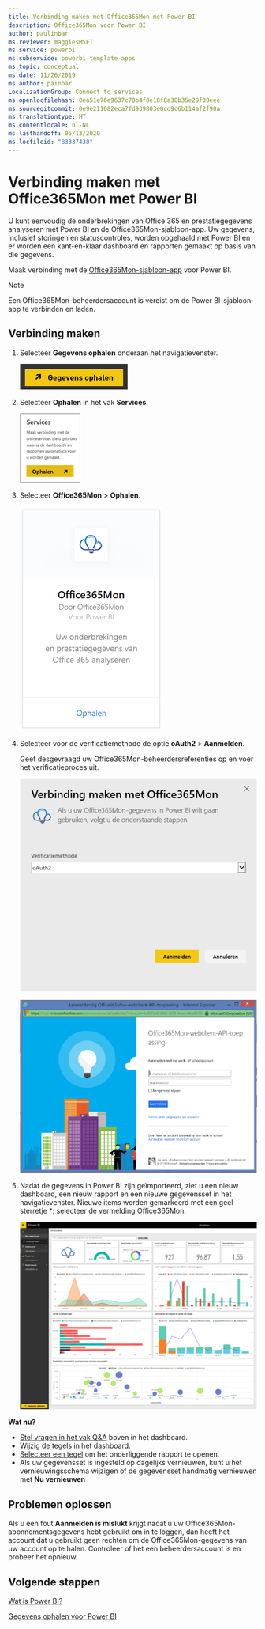 ```yaml
---
title: Verbinding maken met Office365Mon met Power BI
description: Office365Mon voor Power BI
author: paulinbar
ms.reviewer: maggiesMSFT
ms.service: powerbi
ms.subservice: powerbi-template-apps
ms.topic: conceptual
ms.date: 11/26/2019
ms.author: painbar
LocalizationGroup: Connect to services
ms.openlocfilehash: 0ea51e76e9637c78b4f8e18f8a38b35e29f00eee
ms.sourcegitcommit: 0e9e211082eca7fd939803e0cd9c6b114af2f90a
ms.translationtype: HT
ms.contentlocale: nl-NL
ms.lasthandoff: 05/13/2020
ms.locfileid: "83337438"
---
```

# <a name="connect-to-office365mon-with-power-bi"></a>Verbinding maken met Office365Mon met Power BI
U kunt eenvoudig de onderbrekingen van Office 365 en prestatiegegevens analyseren met Power BI en de Office365Mon-sjabloon-app. Uw gegevens, inclusief storingen en statuscontroles, worden opgehaald met Power BI en er worden een kant-en-klaar dashboard en rapporten gemaakt op basis van die gegevens.

Maak verbinding met de [Office365Mon-sjabloon-app](https://msit.powerbi.com/groups/me/getapps/services/office365mon.office365mon_powerbi_v3) voor Power BI.

>[!NOTE]
>Een Office365Mon-beheerdersaccount is vereist om de Power BI-sjabloon-app te verbinden en laden.

## <a name="how-to-connect"></a>Verbinding maken
1. Selecteer **Gegevens ophalen** onderaan het navigatievenster.
   
   ![](media/service-connect-to-office365mon/pbi_getdata.png)
2. Selecteer **Ophalen** in het vak **Services**.
   
   ![](media/service-connect-to-office365mon/pbi_getservices.png) 
3. Selecteer **Office365Mon** \> **Ophalen**.
   
   ![](media/service-connect-to-office365mon/o365mon.png)
4. Selecteer voor de verificatiemethode de optie **oAuth2** \>  **Aanmelden**.
   
   Geef desgevraagd uw Office365Mon-beheerdersreferenties op en voer het verificatieproces uit.
   
   ![](media/service-connect-to-office365mon/creds.png)
   
   ![](media/service-connect-to-office365mon/creds2.png)
5. Nadat de gegevens in Power BI zijn geïmporteerd, ziet u een nieuw dashboard, een nieuw rapport en een nieuwe gegevensset in het navigatievenster. Nieuwe items worden gemarkeerd met een geel sterretje \*; selecteer de vermelding Office365Mon.
   
   ![](media/service-connect-to-office365mon/dashboard4.png)

**Wat nu?**

* [Stel vragen in het vak Q&A](../consumer/end-user-q-and-a.md) boven in het dashboard.
* [Wijzig de tegels](../create-reports/service-dashboard-edit-tile.md) in het dashboard.
* [Selecteer een tegel](../consumer/end-user-tiles.md) om het onderliggende rapport te openen.
* Als uw gegevensset is ingesteld op dagelijks vernieuwen, kunt u het vernieuwingsschema wijzigen of de gegevensset handmatig vernieuwen met **Nu vernieuwen**

## <a name="troubleshooting"></a>Problemen oplossen
Als u een fout **Aanmelden is mislukt** krijgt nadat u uw Office365Mon-abonnementsgegevens hebt gebruikt om in te loggen, dan heeft het account dat u gebruikt geen rechten om de Office365Mon-gegevens van uw account op te halen. Controleer of het een beheerdersaccount is en probeer het opnieuw.

## <a name="next-steps"></a>Volgende stappen
[Wat is Power BI?](../fundamentals/power-bi-overview.md)

[Gegevens ophalen voor Power BI](service-get-data.md)
